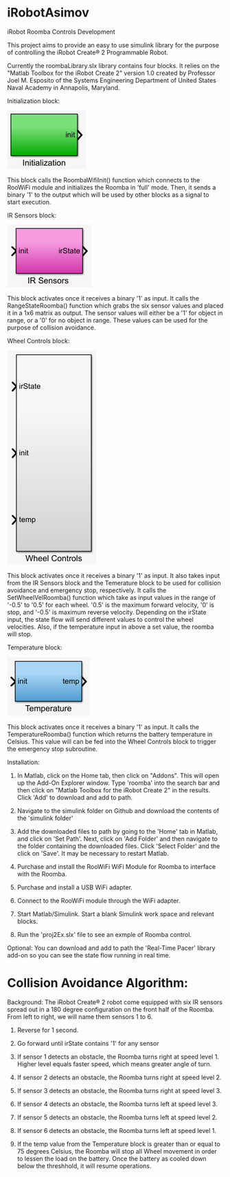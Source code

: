 # iRobotAsimov
iRobot Roomba Controls Development

This project aims to provide an easy to use simulink library for the purpose of controlling the iRobot Create® 2 Programmable Robot. 

Currently the roombaLibrary.slx library contains four blocks. It relies on the "Matlab Toolbox for the iRobot Create 2" version 1.0 created by Professor Joel M. Esposito of the Systems Engineering Department of United States Naval Academy in Annapolis, Maryland.

Initialization block:

![alt text](./misc/init.png)

This block calls the RoombaWifiInit() function which connects to the RooWiFi module and initializes the Roomba in 'full' mode. Then, it sends a binary '1' to the output which will be used by other blocks as a signal to start execution.

IR Sensors block:

![alt text](./misc/ir.png)

This block activates once it receives a binary '1' as input. It calls the RangeStateRoomba() function which grabs the six sensor values and placed it in a 1x6 matrix as output. The sensor values will either be a '1' for object in range, or a '0' for no object in range. These values can be used for the purpose of collision avoidance.

Wheel Controls block:

![alt text](./misc/wheel.png)

This block activates once it receives a binary '1' as input. It also takes input from the IR Sensors block and the Temerature block to be used for collision avoidance and emergency stop, respectively. It calls the SetWheelVelRoomba() function which take as input values in the range of '-0.5' to '0.5' for each wheel. '0.5' is the maximum forward velocity, '0' is stop, and '-0.5' is maximum reverse velocity. Depending on the irState input, the state flow will send different values to control the wheel velocities. Also, if the temperature input in above a set value, the roomba will stop.

Temperature block:

![alt text](./misc/temp.png)

This block activates once it receives a binary '1' as input. It calls the TemperatureRoomba() function which returns the battery temperature in Celsius. This value will can be fed into the Wheel Controls block to trigger the emergency stop subroutine.

Installation:
1) In Matlab, click on the Home tab, then click on "Addons". This will open up the Add-On Explorer window. Type 'roomba' into the search bar and then click on "Matlab Toolbox for the iRobot Create 2" in the results. Click 'Add' to download and add to path.

2) Navigate to the simulink folder on Github and download the contents of the 'simulink folder'

3) Add the downloaded files to path by going to the 'Home' tab in Matlab, and click on 'Set Path'. Next, click on 'Add Folder' and then navigate to the folder containing the downloaded files. Click 'Select Folder' and the click on 'Save'. It may be necessary to restart Matlab.

4) Purchase and install the RooWiFi WiFi Module for Roomba to interface with the Roomba.

5) Purchase and install a USB WiFi adapter.

6) Connect to the RooWiFi module through the WiFi adapter.

7) Start Matlab/Simulink. Start a blank Simulink work space and relevant blocks.

8) Run the 'proj2Ex.slx' file to see an exmple of Roomba control.

Optional: You can download and add to path the 'Real-Time Pacer' library add-on so you can see the state flow running in real time.

# Collision Avoidance Algorithm:

Background: The iRobot Create® 2 robot come equipped with six IR sensors spread out in a 180 degree configuration on the front half of the Roomba. From left to right, we will name them sensors 1 to 6.

1) Reverse for 1 second.

2) Go forward until irState contains '1' for any sensor

3) If sensor 1 detects an obstacle, the Roomba turns right at speed level 1. Higher level equals faster speed, which means greater angle of turn.

4) If sensor 2 detects an obstacle, the Roomba turns right at speed level 2.

5) If sensor 3 detects an obstacle, the Roomba turns right at speed level 3.

6) If sensor 4 detects an obstacle, the Roomba turns left at speed level 3.

7) If sensor 5 detects an obstacle, the Roomba turns left at speed level 2.

8) If sensor 6 detects an obstacle, the Roomba turns left at speed level 1.

9) If the temp value from the Temperature block is greater than or equal to 75 degrees Celsius, the Roomba will stop all Wheel movement in order to lessen the load on the battery. Once the battery as cooled down below the threshhold, it will resume operations.
